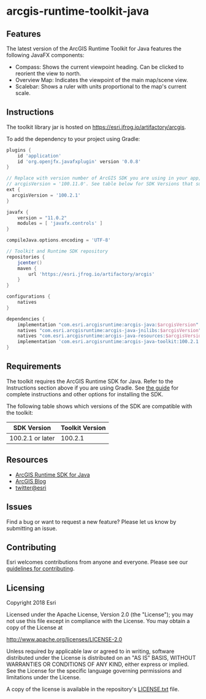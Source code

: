 # arcgis-runtime-toolkit-java

## Features

The latest version of the ArcGIS Runtime Toolkit for Java features the following JavaFX components:

- Compass: Shows the current viewpoint heading. Can be clicked to reorient the view to north.
- Overview Map: Indicates the viewpoint of the main map/scene view.
- Scalebar: Shows a ruler with units proportional to the map's current scale.

## Instructions

The toolkit library jar is hosted on https://esri.jfrog.io/artifactory/arcgis.

To add the dependency to your project using Gradle:
```groovy
plugins {
    id 'application'
    id 'org.openjfx.javafxplugin' version '0.0.8'
}

// Replace with version number of ArcGIS SDK you are using in your app, such as:
// arcgisVersion = '100.11.0'. See table below for SDK Versions that support the toolkit.
ext {
  arcgisVersion = '100.2.1'
}

javafx {
    version = "11.0.2"
    modules = [ 'javafx.controls' ]
}

compileJava.options.encoding = 'UTF-8'

// Toolkit and Runtime SDK repository
repositories {
    jcenter()
    maven {
        url 'https://esri.jfrog.io/artifactory/arcgis'
    }
}

configurations {
    natives
}

dependencies {
    implementation "com.esri.arcgisruntime:arcgis-java:$arcgisVersion"
    natives "com.esri.arcgisruntime:arcgis-java-jnilibs:$arcgisVersion"
    natives "com.esri.arcgisruntime:arcgis-java-resources:$arcgisVersion"
    implementation 'com.esri.arcgisruntime:arcgis-java-toolkit:100.2.1'
}
```

## Requirements

The toolkit requires the ArcGIS Runtime SDK for Java. Refer to the Instructions section above if you are using Gradle.
See [the guide](https://developers.arcgis.com/java/install-and-set-up/) for complete instructions and
other options for installing the SDK.

The following table shows which versions of the SDK are compatible with the toolkit:

|  SDK Version  |  Toolkit Version  |
| --- | --- |
| 100.2.1 or later | 100.2.1 |

## Resources

* [ArcGIS Runtime SDK for Java](https://developers.arcgis.com/java/)
* [ArcGIS Blog](http://blogs.esri.com/esri/arcgis/)
* [twitter@esri](http://twitter.com/esri)

## Issues

Find a bug or want to request a new feature?  Please let us know by submitting an issue.

## Contributing

Esri welcomes contributions from anyone and everyone. Please see our [guidelines for contributing](https://github.com/esri/contributing).

## Licensing
Copyright 2018 Esri

Licensed under the Apache License, Version 2.0 (the "License");
you may not use this file except in compliance with the License.
You may obtain a copy of the License at

   http://www.apache.org/licenses/LICENSE-2.0

Unless required by applicable law or agreed to in writing, software
distributed under the License is distributed on an "AS IS" BASIS,
WITHOUT WARRANTIES OR CONDITIONS OF ANY KIND, either express or implied.
See the License for the specific language governing permissions and
limitations under the License.

A copy of the license is available in the repository's [LICENSE.txt](LICENSE.txt) file.
